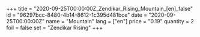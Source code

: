 +++
title = "2020-09-25T00:00:00Z_Zendikar_Rising_Mountain_[en]_false"
id = "96297bcc-8480-4b14-8612-1c395d481bce"
date = "2020-09-25T00:00:00Z"
name = "Mountain"
lang = ["en"]
price = "0.19"
quantity = 2
foil = false
set = "Zendikar Rising"
+++

